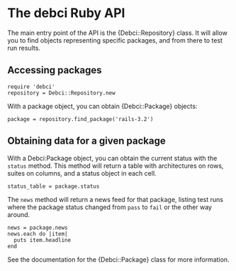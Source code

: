 # The debci Ruby API

The main entry point of the API is the {Debci::Repository} class. It will allow
you to find objects representing specific packages, and from there to test run
results.

## Accessing packages

```
require 'debci'
repository = Debci::Repository.new
```

With a package object, you can obtain {Debci::Package} objects:

```
package = repository.find_package('rails-3.2')
```

## Obtaining data for a given package 

With a Debci:Package object, you can obtain the current status with the
`status` method. This method will return a table with architectures on rows,
suites on columns, and a status object in each cell.

```
status_table = package.status
```

The `news` method will return a news feed for that package, listing test runs
where the package status changed from `pass` to `fail` or the other way around.

```
news = package.news
news.each do |item|
  puts item.headline
end
```

See the documentation for the {Debci::Package} class for more information.
